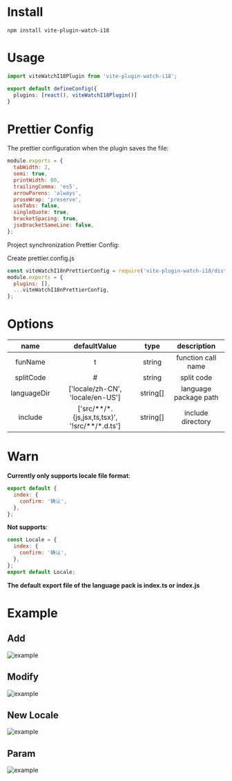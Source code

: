 # Install

```
npm install vite-plugin-watch-i18
```

# Usage

```typescript
import viteWatchI18Plugin from 'vite-plugin-watch-i18';

export default defineConfig({
  plugins: [react(), viteWatchI18Plugin()]
}
```

# Prettier Config

The prettier configuration when the plugin saves the file:

```javascript
module.exports = {
  tabWidth: 2,
  semi: true,
  printWidth: 80,
  trailingComma: 'es5',
  arrowParens: 'always',
  proseWrap: 'preserve',
  useTabs: false,
  singleQuote: true,
  bracketSpacing: true,
  jsxBracketSameLine: false,
};

```

Project synchronization Prettier Config:

Create prettier.config.js

```javascript
const viteWatchI18nPrettierConfig = require('vite-plugin-watch-i18/dist/prettier.config');
module.exports = {
  plugins: [],
  ...viteWatchI18nPrettierConfig,
};

```

# Options

| name | defaultValue | type | description |
| :-: | :-: | :-: | :-: |
| funName | t | string | function call name |
| splitCode | # | string | split code |
| languageDir | ['locale/zh-CN', 'locale/en-US'] | string[] | language package path |
| include | ['src/\*\*/\*.{js,jsx,ts,tsx}', '!src/\*\*/\*.d.ts'] | string[] | include directory |

# Warn

**Currently only supports locale file format**:

```javascript
export default {
  index: {
    confirm: '确认',
  },
};
```

**Not supports**:

```javascript
const Locale = {
  index: {
    confirm: '确认',
  },
};
export default Locale;
```

**The default export file of the language pack is index.ts or index.js**

# Example

## Add

![example](https://raw.githubusercontent.com/LZS911/LZS911.github.io/backend-main/assets/images/vite-plugin/watch-i18/example/add.gif)

## Modify

![example](https://raw.githubusercontent.com/LZS911/LZS911.github.io/backend-main/assets/images/vite-plugin/watch-i18/example/modify.gif)

## New Locale

![example](https://raw.githubusercontent.com/LZS911/LZS911.github.io/backend-main/assets/images/vite-plugin/watch-i18/example/new.gif)

## Param

![example](https://raw.githubusercontent.com/LZS911/LZS911.github.io/backend-main/assets/images/vite-plugin/watch-i18/example/param.gif)
